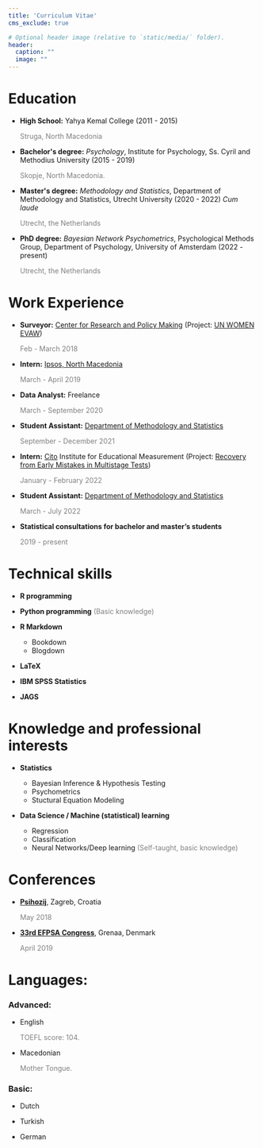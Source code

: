 ```yaml
---
title: 'Curriculum Vitae'
cms_exclude: true

# Optional header image (relative to `static/media/` folder).
header:
  caption: ""
  image: ""
---
```


# Education

 - **High School:** Yahya Kemal College (2011 - 2015)
 
     <span style="color: grey;">Struga, North Macedonia</span>
     
 - **Bachelor's degree:** *Psychology*, Institute for Psychology, Ss. Cyril and Methodius University (2015 - 2019)
 
     <span style="color: grey;">Skopje, North Macedonia.</span>
     
 - **Master's degree:** *Methodology and Statistics*, Department of Methodology and Statistics, Utrecht University (2020 - 2022) *Cum laude*
 
     <span style="color: grey;">Utrecht, the Netherlands</span>
     
 -  **PhD degree:** *Bayesian Network Psychometrics*, Psychological Methods Group, Department of Psychology, University of Amsterdam (2022 - present) 
 
     <span style="color: grey;">Utrecht, the Netherlands</span>
    

# Work Experience 

 - **Surveyor:** [Center for Research and Policy Making](http://www.crpm.org.mk/) (Project: [UN WOMEN EVAW](https://www.unwomen.org/en/what-we-do/ending-violence-against-women))
 
    <span style="color: grey;">Feb - March 2018</span>
    
 - **Intern:** [Ipsos, North Macedonia](https://www.ipsos.com/mk-mk)

     <span style="color: grey;">March - April 2019</span>
     
 - **Data Analyst:** Freelance 

    <span style="color: grey;">March - September 2020</span>
    
 - **Student Assistant:** [Department of Methodology and Statistics](https://www.uu.nl/en/organisation/methodology-and-statistics)

   <span style="color: grey;">September - December 2021</span>
   
 - **Intern:** [Cito](https://www.cito.com/) Institute for Educational Measurement (Project: [Recovery from Early Mistakes in Multistage Tests](https://github.com/sekulovskin/recovery-MST-Cito))
   
   <span style="color: grey;">January - February 2022</span>
   
   
  - **Student Assistant:** [Department of Methodology and Statistics](https://www.uu.nl/en/organisation/methodology-and-statistics)

     <span style="color: grey;">March - July 2022</span>
     
 - **Statistical consultations for bachelor and master’s students**
 
     <span style="color: grey;">2019 - present</span>


# Technical skills
 
 - **R programming**
  
 - **Python programming**
    <span style="color: grey;">(Basic knowledge)</span>
 
 - **R Markdown**
   
   - Bookdown
   - Blogdown
   
 - **LaTeX**
   
 - **IBM SPSS Statistics**
 
 - **JAGS**
 
# Knowledge and professional interests

 - **Statistics**
  
   - Bayesian Inference & Hypothesis Testing
   - Psychometrics
   - Stuctural Equation Modeling
  
 - **Data Science / Machine (statistical) learning**
 
   - Regression
   - Classification
   - Neural Networks/Deep learning <span style="color: grey;">(Self-taught, basic knowledge)</span>

# Conferences 

 - [**Psihozij**](https://psihozij.ffzg.unizg.hr/), Zagreb, Croatia
  
   <span style="color: grey;">May 2018</span>
  
 - [**33rd EFPSA Congress**](https://efpsa.org/), Grenaa, Denmark
 
   <span style="color: grey;">April 2019</span>

# Languages:

### Advanced:

 - English 
 
   <span style="color: grey;">TOEFL score: 104.</span>
 
 - Macedonian
 
   <span style="color: grey;">Mother Tongue.</span>
 
### Basic:

 - Dutch
 
 - Turkish
 
 - German
